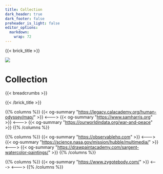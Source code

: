 ```yaml
---
title: Collection
dark_header: true
dark_footer: false
preheader_is_light: false
editor_options: 
  markdown: 
    wrap: 72
---
```


{{< brick_title >}}

![](/uploads/photos/collection.jpeg)

# Collection

{{< breadcrumbs >}}

{{< /brick_title >}}

{{% columns %}}
{{< og-summary "https://legacy.calacademy.org/human-odyssey/map/" >}}
<---> 
{{< og-summary "https://www.samharris.org" >}}
<--->
{{< og-summary "https://ourworldindata.org/war-and-peace" >}}
{{% /columns %}}


{{% columns %}}
{{< og-summary "https://observablehq.com" >}}
<--->
{{< og-summary "https://science.nasa.gov/mission/hubble/multimedia/" >}}
<--->
{{< og-summary "https://drawpaintacademy.com/sargent-watercolor-paintings/" >}}
{{% /columns %}}

{{% columns %}}
{{< og-summary "https://www.zygotebody.com/" >}}
<--->
<--->
{{% /columns %}}
